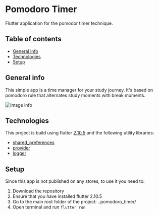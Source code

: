 # Pomodoro Timer

Flutter application for the pomodor timer technique.

## Table of contents
* [General info](#general-info)
* [Technologies](#technologies)
* [Setup](#setup)

## General info
This simple app is a time manager for your study journey.
It's based on pomodoro rule that alternates study moments with break moments.

![image info](/assets/screenshot/main.png )

## Technologies
This project is build using flutter [2.10.5](https://docs.flutter.dev/development/tools/sdk/releases) and the following utility libraries:
* [shared_preferences](https://pub.dev/packages/shared_preferences)
* [provider](https://pub.dev/packages/provider)
* [logger](https://pub.dev/packages/logger)

## Setup
Since this app is not published on any stores, to use it you need to:
<ol>
  <li>Download the repository</li>
  <li>Ensure that you have installed flutter 2.10.5</li>
  <li>Go to the main root folder of the project: ..pomodoro_timer/ </li>
  <li>Open terminal and run <code>flutter run</code> </li>
</ol>
  
